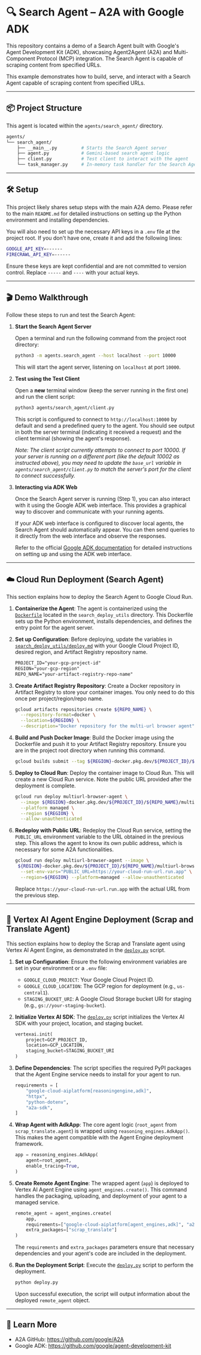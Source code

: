 # 🔍 Search Agent – A2A with Google ADK

This repository contains a demo of a Search Agent built with Google's Agent Development Kit (ADK), showcasing Agent2Agent (A2A) and Multi-Component Protocol (MCP) integration. The Search Agent is capable of scraping content from specified URLs.

This example demonstrates how to build, serve, and interact with a Search Agent capable of scraping content from specified URLs.

---

## 📦 Project Structure

This agent is located within the `agents/search_agent/` directory.

```bash
agents/
└── search_agent/
    ├── __main__.py         # Starts the Search Agent server
    ├── agent.py            # Gemini-based search agent logic
    ├── client.py           # Test client to interact with the agent
    └── task_manager.py     # In-memory task handler for the Search Agent
```

---

## 🛠️ Setup

This project likely shares setup steps with the main A2A demo. Please refer to the main `README.md` for detailed instructions on setting up the Python environment and installing dependencies.

You will also need to set up the necessary API keys in a `.env` file at the project root. If you don't have one, create it and add the following lines:

```bash
GOOGLE_API_KEY=------
FIRECRAWL_API_KEY=------
```

Ensure these keys are kept confidential and are not committed to version control. Replace `-----` and `----` with your actual keys.

---

## 🎬 Demo Walkthrough

Follow these steps to run and test the Search Agent:

1.  **Start the Search Agent Server**

    Open a terminal and run the following command from the project root directory:

    ```bash
    python3 -m agents.search_agent --host localhost --port 10000
    ```

    This will start the agent server, listening on `localhost` at port `10000`.

2.  **Test using the Test Client**

    Open a **new** terminal window (keep the server running in the first one) and run the client script:

    ```bash
    python3 agents/search_agent/client.py
    ```

    This script is configured to connect to `http://localhost:10000` by default and send a predefined query to the agent. You should see output in both the server terminal (indicating it received a request) and the client terminal (showing the agent's response).

    *Note: The client script currently attempts to connect to port 10000. If your server is running on a different port (like the default 10002 as instructed above), you may need to update the `base_url` variable in `agents/search_agent/client.py` to match the server's port for the client to connect successfully.*

3.  **Interacting via ADK Web**

    Once the Search Agent server is running (Step 1), you can also interact with it using the Google ADK web interface. This provides a graphical way to discover and communicate with your running agents.

    If your ADK web interface is configured to discover local agents, the Search Agent should automatically appear. You can then send queries to it directly from the web interface and observe the responses.

    Refer to the official [Google ADK documentation](https://github.com/google/agent-development-kit) for detailed instructions on setting up and using the ADK web interface.

---

## ☁️ Cloud Run Deployment (Search Agent)

This section explains how to deploy the Search Agent to Google Cloud Run.

1.  **Containerize the Agent**: The agent is containerized using the [`Dockerfile`](search_deploy_utils/Dockerfile) located in the `search_deploy_utils` directory. This Dockerfile sets up the Python environment, installs dependencies, and defines the entry point for the agent server.

2.  **Set up Configuration**: Before deploying, update the variables in [`search_deploy_utils/deploy.md`](search_deploy_utils/deploy.md) with your Google Cloud Project ID, desired region, and Artifact Registry repository name.

    ```markdown
    PROJECT_ID="your-gcp-project-id"
    REGION="your-gcp-region"
    REPO_NAME="your-artifact-registry-repo-name"
    ```

3.  **Create Artifact Registry Repository**: Create a Docker repository in Artifact Registry to store your container images. You only need to do this once per project/region/repo name.

    ```bash
    gcloud artifacts repositories create ${REPO_NAME} \
      --repository-format=docker \
      --location=${REGION} \
      --description="Docker repository for the multi-url browser agent"
    ```

4.  **Build and Push Docker Image**: Build the Docker image using the Dockerfile and push it to your Artifact Registry repository. Ensure you are in the project root directory when running this command.

    ```bash
    gcloud builds submit --tag ${REGION}-docker.pkg.dev/${PROJECT_ID}/${REPO_NAME}/multiurl-browser-agent
    ```

5.  **Deploy to Cloud Run**: Deploy the container image to Cloud Run. This will create a new Cloud Run service. Note the public URL provided after the deployment is complete.

    ```bash
    gcloud run deploy multiurl-browser-agent \
      --image ${REGION}-docker.pkg.dev/${PROJECT_ID}/${REPO_NAME}/multiurl-browser-agent \
      --platform managed \
      --region ${REGION} \
      --allow-unauthenticated
    ```

6.  **Redeploy with Public URL**: Redeploy the Cloud Run service, setting the `PUBLIC_URL` environment variable to the URL obtained in the previous step. This allows the agent to know its own public address, which is necessary for some A2A functionalities.

    ```bash
    gcloud run deploy multiurl-browser-agent --image \
     ${REGION}-docker.pkg.dev/${PROJECT_ID}/${REPO_NAME}/multiurl-browser-agent\
      --set-env-vars="PUBLIC_URL=https://your-cloud-run-url.run.app" \
      --region=${REGION} --platform=managed --allow-unauthenticated
    ```
    Replace `https://your-cloud-run-url.run.app` with the actual URL from the previous step.

---

## 🚀 Vertex AI Agent Engine Deployment (Scrap and Translate Agent)

This section explains how to deploy the Scrap and Translate agent using Vertex AI Agent Engine, as demonstrated in the [`deploy.py`](deploy.py) script.

1.  **Set up Configuration**: Ensure the following environment variables are set in your environment or a `.env` file:
    -   `GOOGLE_CLOUD_PROJECT`: Your Google Cloud Project ID.
    -   `GOOGLE_CLOUD_LOCATION`: The GCP region for deployment (e.g., `us-central1`).
    -   `STAGING_BUCKET_URI`: A Google Cloud Storage bucket URI for staging (e.g., `gs://your-staging-bucket`).

2.  **Initialize Vertex AI SDK**: The [`deploy.py`](deploy.py) script initializes the Vertex AI SDK with your project, location, and staging bucket.

    ```python
    vertexai.init(
        project=GCP_PROJECT_ID,
        location=GCP_LOCATION,
        staging_bucket=STAGING_BUCKET_URI
    )
    ```

3.  **Define Dependencies**: The script specifies the required PyPI packages that the Agent Engine service needs to install for your agent to run.

    ```python
    requirements = [
        "google-cloud-aiplatform[reasoningengine,adk]",
        "httpx",
        "python-dotenv",
        "a2a-sdk",
    ]
    ```

4.  **Wrap Agent with AdkApp**: The core agent logic (`root_agent` from `scrap_translate.agent`) is wrapped using `reasoning_engines.AdkApp()`. This makes the agent compatible with the Agent Engine deployment framework.

    ```python
    app = reasoning_engines.AdkApp(
        agent=root_agent,
        enable_tracing=True,
    )
    ```

5.  **Create Remote Agent Engine**: The wrapped agent (`app`) is deployed to Vertex AI Agent Engine using `agent_engines.create()`. This command handles the packaging, uploading, and deployment of your agent to a managed service.

    ```python
    remote_agent = agent_engines.create(
        app,
        requirements=["google-cloud-aiplatform[agent_engines,adk]", "a2a-sdk"],
        extra_packages=["scrap_translate"]
    )
    ```
    The `requirements` and `extra_packages` parameters ensure that necessary dependencies and your agent's code are included in the deployment.

6.  **Run the Deployment Script**: Execute the [`deploy.py`](deploy.py) script to perform the deployment.

    ```bash
    python deploy.py
    ```
    Upon successful execution, the script will output information about the deployed `remote_agent` object.

---

## 📖 Learn More

-   A2A GitHub: https://github.com/google/A2A
-   Google ADK: https://github.com/google/agent-development-kit
